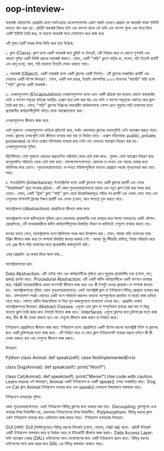 # oop-inteview-

অবজেক্ট ওরিয়েন্টেড প্রোগ্রামিং হলো সফটওয়্যার ডেভেলপমেন্টের একটা পদ্ধতি যেখানে প্রোগ্রাম কে অবজেক্ট নামক ইউনিট মাধ্যমে গঠন করা হয়।  প্রতিটি অবজেক্ট নিজস্ব ডাটা এবং ফাংশন থাকে এই ডাটা এবং ফাংশন গুলো এক সাথে মিলে একটি ইউনিট তৈরি করে,  যা অন্যনা অবজেক্ট সাথে যোগাযোগ করে কাজ করে

এটি মূলত চারটি স্তম্ভের উপর ভিত্তি করে গড়ে উঠেছে:

১. ক্লাস (Class): ক্লাস হলো একটি অবজেক্ট জন্য ব্লুপ্রিন্ট বা টেমপ্লেট, এটি নির্ধারন করে যে কোনো গুণাবলি এবং আচরণ গুলির একটি নিদিষ্ট ধরনের অবজেক্ট থাকবে। যেমন, একটি "গাড়ি" ক্লাসে গাড়ির রং, মডেল, গতি ইত্যাদি প্রপার্টি এবং চালু হওয়া, থামা, গতি বাড়ানো ইত্যাদি মেথড থাকতে পারে।

২. অবজেক্ট (Object): একটি অবজেক্ট হলো একটি ক্লাসের একটি নিদর্শন। এটি ক্লাসের সংজ্ঞায়িত প্রপার্টি এবং মেথডের একটি বিশেষ উদাহরণ। যেমন, একটি লাল রঙের, টয়োটা কোম্পানির ২০২৩ মডেলের "ক্যামরি" গাড়ি হলো "গাড়ি" ক্লাসের একটি অবজেক্ট।

৩. এনক্যাপুলেশন (Encapsulation):এনক্যাপসুলেশন হলো এমন একটি প্রক্রিয়া যার মাধ্যমে কোনো অবজেক্টের ডেটা ও ফাংশন সমূহের বাইরের অবস্থিত এক্সেস হতে রক্ষা করা যায় এবং ডাটা ও ফাংশন সমূহেকে একএিত করে ক্লাস তৈরি করা যায়। যেমন, "গাড়ি" ক্লাসের ইঞ্জিনের অভ্যন্তরীণ কার্যকলাপকে গোপন রেখে শুধুমাত্র গাড়ি চালানোর মতো প্রয়োজনীয় কার্যপ্রণালীগুলিই বাইরে থেকে অ্যাক্সেসযোগ্য করা।

এনক্যাপুলেশন কীভাবে কাজ করে:

ডেটা লুকানো: এনক্যাপুলেশন ডেটাকে প্রাইভেট করে, অর্থাৎ কেবলমাত্র ক্লাসের মেথডগুলিই ডেটা অ্যাক্সেস করতে পারে।
মেথড: ক্লাসের মেথডগুলি ডেটা কীভাবে ব্যবহার করা যায় তা নির্ধারণ করে।
এক্সেস মডিফায়ার: public, private, protected এর মতো এক্সেস মডিফায়ার ব্যবহার করে ডেটা এবং মেথডের অ্যাক্সেস নিয়ন্ত্রণ করা হয়।
এনক্যাপুলেশনের সুবিধা:

স্থিতিশীলতা: ডেটা লুকানো কোডের অপ্রত্যাশিত পরিবর্তন থেকে ডেটা রক্ষা করে।
সুরক্ষা: ডেটা অ্যাক্সেস নিয়ন্ত্রণ করে অননুমোদিত পরিবর্তন থেকে ডেটা রক্ষা করে।
রক্ষণাবেক্ষণযোগ্যতা: কোডকে স্ব-সংহত এবং সহজে বোঝার জন্য মডিউলার করে তোলে।
পুনঃব্যবহারযোগ্যতা: স্ব-সংহত মডিউলগুলিকে অন্যান্য প্রোগ্রামে সহজে পুনঃব্যবহার করা যেতে পারে।

৪. ইনহেরিটেন্স (Inheritance): ইনহেরিটেন্স হলো একটি ক্লাসকে অন্য একটি ক্লাসের প্রপার্টি এবং মেথড "উত্তরাধিকার" সূত্রে পাওয়ার প্রক্রিয়া। এটি কোড পুনঃব্যবহারযোগ্যতা বাড়ায় এবং নতুন ক্লাস তৈরি করা সহজ করে তোলে। যেমন, একটি "ট্রাক" ক্লাস "গাড়ি" ক্লাস থেকে উত্তরাধিকারসূত্রে গাড়ির সব প্রপার্টি এবং মেথড পেতে পারে এবং সেগুলোর পাশাপাশি ট্রাকের নিজস্ব প্রপার্টি এবং মেথড (যেমন, বহন ক্ষমতা) যুক্ত করতে পারে।


অ্যাবস্ট্রাকশন (Abstraction) প্রোগ্রামিংয়ে কীভাবে কাজ করে:

অ্যাবস্ট্রাকশন হলো জটিলতাকে লুকিয়ে রেখে কেবলমাত্র প্রয়োজনীয় তথ্য ব্যবহার করে সমস্যা সমাধানের একটি কৌশল। প্রোগ্রামিংয়ে, এটি ব্যবহারকারীকে জটিল কার্যপ্রণালীগুলোর বিস্তারিত বিবরণ না জানিয়েই সেগুলো ব্যবহার করতে দেয়।

বাংলায় বলতে গেলে, অ্যাবস্ট্রাকশন হলো জিনিসকে সহজ করে উপস্থাপন করা। যেমন, আমরা গাড়ি চালানোর সময় ইঞ্জিন কীভাবে কাজ করে সে সম্পর্কে বিস্তারিত জানার দরকার নেই। আমরা শুধু স্টীয়ারিং চালিয়ে, গিয়ার পরিবর্তন করে এবং ব্রেক টিপে গাড়ি চালানোর মতো প্রয়োজনীয় কাজগুলোই করি।

এবার প্রোগ্রামিং এর কথায় ফিরে আসা যাক...

অ্যাবস্ট্রাকশনের ধরন:

Data Abstraction: এটি ডেটার গঠন এবং কার্যপ্রণালীকে লুকিয়ে রেখে শুধুমাত্র প্রয়োজনীয় তথ্য (যেমন, মান, প্রকার) প্রদর্শন করে।
Procedural Abstraction: এটি একটি জটিল কার্যপ্রণালীকে একটি ফাংশনে রূপান্তর করে, જેથી ব্যবহারকারীকে কেবল ফাংশনটি কীভাবে কাজ করে এবং কী ইনপুট দেওয়া প্রয়োজন সে সম্পর্কে জানতে হয়।
অ্যাবস্ট্রাকশনের সুবিধা:
কোড পুনঃব্যবহারযোগ্যতা: একই অ্যাবস্ট্রাক্ট ক্লাস বা ইন্টারফেস বিভিন্ন প্রোগ্রামে ব্যবহার করা যায়।
রক্ষণাবেক্ষণ সহজ: কোডের একটি অংশ পরিবর্তন করলেও অন্যান্য অংশগুলোকে প্রভাবিত না করেই কাজ চালিয়ে যেতে পারে।
দক্ষতা: জটিল বিবরণাদিকে না গিয়ে মূল কাজগুলোতে মনোযোগ দেওয়া যায়।
প্রোগ্রামিং ভাষায় অ্যাবস্ট্রাকশনের উদাহরণ:
Abstract Classes: এগুলো এমন ক্লাস যা সম্পূর্ণভাবে ব্যবহার করা যায় না কিন্তু অন্যান্য ক্লাস তৈরি করার জন্য টেমপ্লেট হিসাবে কাজ করে।
Interfaces: এগুলো ক্লাসের জন্য চুক্তিপত্রের মতো কাজ করে, ঠিক কী কী মেথড থাকতে হবে এবং সেগুলো কীভাবে কাজ করবে তা নির্ধারণ করে।





ইন্টারফেস প্রোগ্রামিংয়ে কীভাবে কাজ করে:
ইন্টারফেস হলো প্রোগ্রামিংয়ে একটি বিশেষ ধরনের অ্যাবস্ট্রাক্ট টাইপ যা ক্লাসের জন্য একটি চুক্তিপত্রের মতো কাজ করে। এটি নির্ধারণ করে যে কোন ক্লাস ইন্টারফেসটি ব্যবহার করতে চাইলে কী কী মেথড থাকতে হবে এবং সেগুলো কীভাবে কাজ করবে।

উদাহরণ:

Python
class Animal:
    def speak(self):
        raise NotImplementedError

class Dog(Animal):
    def speak(self):
        print("Woof!")

class Cat(Animal):
    def speak(self):
        print("Meow!")
Use code with caution. Learn more
এই উদাহরণে, Animal একটি ইন্টারফেস যা একটি speak() মেথড সংজ্ঞায়িত করে। Dog এবং Cat ক্লাস Animal ইন্টারফেস ব্যবহার করে এবং speak() মেথডকে নিজস্বভাবে বাস্তবায়ন করে।

ইন্টারফেস ব্যবহারের সুবিধা:

কোড পুনঃব্যবহারযোগ্যতা: একই ইন্টারফেস বিভিন্ন ক্লাসের জন্য ব্যবহার করা যায়।
Decoupling: ক্লাসগুলো একে অপরের উপর নির্ভরশীল নয়, কেবলমাত্র ইন্টারফেসের উপর নির্ভরশীল।
Polymorphism: বিভিন্ন ধরনের ক্লাস একই ইন্টারফেস ব্যবহার করে একইভাবে কাজ করতে পারে।
ইন্টারফেস ব্যবহারের উদাহরণ:

GUI টুলকিট: GUI টুলকিটগুলোতে বিভিন্ন ধরনের উইজেট (যেমন, বোতাম, টেক্সট বক্স) থাকে। প্রতিটি উইজেট একটি ইন্টারফেস বাস্তবায়ন করে যা নির্ধারণ করে যে উইজেটটি কীভাবে কাজ করবে।
Data Access Layer: ডাটা অ্যাক্সেস লেয়ার (DAL) ডাটাবেসের সাথে যোগাযোগের জন্য একটি ইন্টারফেস প্রদান করে। বিভিন্ন ধরনের ডাটাবেসের সাথে কাজ করার জন্য DAL-এর বিভিন্ন বাস্তবায়ন থাকতে পারে।
